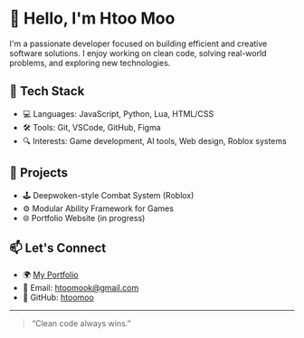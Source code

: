 # 👋 Hello, I'm Htoo Moo

I'm a passionate developer focused on building efficient and creative software solutions. I enjoy working on clean code, solving real-world problems, and exploring new technologies.

## 🔧 Tech Stack
- 💻 Languages: JavaScript, Python, Lua, HTML/CSS
- 🛠️ Tools: Git, VSCode, GitHub, Figma
- 🔍 Interests: Game development, AI tools, Web design, Roblox systems

## 🚀 Projects
- 🕹️ Deepwoken-style Combat System (Roblox)
- ⚙️ Modular Ability Framework for Games
- 🌐 Portfolio Website (in progress)

## 📫 Let's Connect
- 🌍 [My Portfolio](https://yourwebsite.com) <!-- (replace with real site) -->
- 📧 Email: htoomook@gmail.com
- 🐙 GitHub: [htoomoo](https://github.com/htoomoo-dev)

---

> “Clean code always wins.”  
